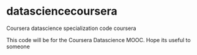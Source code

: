 # datasciencecoursera
Coursera datascience specialization code coursera

This code will be for the Coursera Datascience MOOC. Hope its useful to someone
